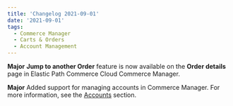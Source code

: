 ```yaml
---
title: 'Changelog 2021-09-01'
date: '2021-09-01'
tags:
  - Commerce Manager
  - Carts & Orders
  - Account Management
---
```

**Major** **Jump to another Order** feature is now available on the **Order details** page in Elastic Path Commerce Cloud Commerce Manager.

**Major** Added support for managing accounts in Commerce Manager. For more information, see the [Accounts](/docs/api/accounts/accounts) section.
